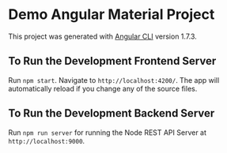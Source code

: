 # Demo Angular Material Project

This project was generated with [Angular CLI](https://github.com/angular/angular-cli) version 1.7.3.

## To Run the Development Frontend Server

Run `npm start`. Navigate to `http://localhost:4200/`. The app will automatically reload if you change any of the source files.

## To Run the Development Backend Server

Run `npm run server` for running the Node REST API Server at `http://localhost:9000`.
